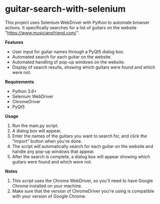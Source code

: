 # guitar-search-with-selenium

This project uses Selenium WebDriver with Python to automate browser actions. It specifically searches for a list of guitars on the website "https://www.musiciansfriend.com/".

**Features**

- User input for guitar names through a PyQt5 dialog box.
- Automated search for each guitar on the website.
- Automated handling of pop-up windows on the website.
- Display of search results, showing which guitars were found and which were not.

**Requirements**

- Python 3.6+
- Selenium WebDriver
- ChromeDriver
- PyQt5

**Usage**

1. Run the main.py script.
2. A dialog box will appear.
3. Enter the names of the guitars you want to search for, and click the "Import" button when you're done.
4. The script will automatically search for each guitar on the website and handle any pop-up windows that appear.
5. After the search is complete, a dialog box will appear showing which guitars were found and which were not.

**Notes**

1. This script uses the Chrome WebDriver, so you'll need to have Google Chrome installed on your machine.
2. Make sure that the version of ChromeDriver you're using is compatible with your version of Google Chrome.
